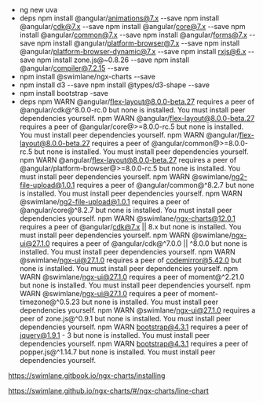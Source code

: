 
 - ng new uva
 - deps
npm install @angular/animations@7.x  --save
npm install @angular/cdk@7.x   --save
npm install @angular/core@7.x   --save
npm install @angular/common@7.x  --save
npm install @angular/forms@7.x  --save
npm install @angular/platform-browser@7.x  --save
npm install @angular/platform-browser-dynamic@7.x  --save
npm install rxjs@6.x --save
npm install zone.js@~0.8.26 --save
npm install @angular/compiler@7.2.15  --save
 - npm install @swimlane/ngx-charts --save
 - npm install d3 --save npm install @types/d3-shape --save
 - npm install bootstrap -save
- deps
npm WARN @angular/flex-layout@8.0.0-beta.27 requires a peer of @angular/cdk@^8.0.0-rc.0 but none is installed. You must install peer dependencies yourself.
npm WARN @angular/flex-layout@8.0.0-beta.27 requires a peer of @angular/core@>=8.0.0-rc.5 but none is installed. You must install peer dependencies yourself.
npm WARN @angular/flex-layout@8.0.0-beta.27 requires a peer of @angular/common@>=8.0.0-rc.5 but none is installed. You must install peer dependencies yourself.
npm WARN @angular/flex-layout@8.0.0-beta.27 requires a peer of @angular/platform-browser@>=8.0.0-rc.5 but none is installed. You must install peer dependencies yourself.
npm WARN @swimlane/ng2-file-upload@1.0.1 requires a peer of @angular/common@^8.2.7 but none is installed. You must install peer dependencies yourself.
npm WARN @swimlane/ng2-file-upload@1.0.1 requires a peer of @angular/core@^8.2.7 but none is installed. You must install peer dependencies yourself.
npm WARN @swimlane/ngx-charts@12.0.1 requires a peer of @angular/cdk@7.x || 8.x but none is installed. You must install peer dependencies yourself.
npm WARN @swimlane/ngx-ui@27.1.0 requires a peer of @angular/cdk@^7.0.0 || ^8.0.0 but none is installed. You must install peer dependencies yourself.
npm WARN @swimlane/ngx-ui@27.1.0 requires a peer of codemirror@5.42.0 but none is installed. You must install peer dependencies yourself.
npm WARN @swimlane/ngx-ui@27.1.0 requires a peer of moment@^2.21.0 but none is installed. You must install peer dependencies yourself.
npm WARN @swimlane/ngx-ui@27.1.0 requires a peer of moment-timezone@^0.5.23 but none is installed. You must install peer dependencies yourself.
npm WARN @swimlane/ngx-ui@27.1.0 requires a peer of zone.js@^0.9.1 but none is installed. You must install peer dependencies yourself.
npm WARN bootstrap@4.3.1 requires a peer of jquery@1.9.1 - 3 but none is installed. You must install peer dependencies yourself.
npm WARN bootstrap@4.3.1 requires a peer of popper.js@^1.14.7 but none is installed. You must install peer dependencies yourself.

https://swimlane.gitbook.io/ngx-charts/installing

https://swimlane.github.io/ngx-charts/#/ngx-charts/line-chart
